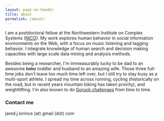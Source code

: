 ```yaml
---
layout: page-no-header
title: about
permalink: /about/
---
```


I am a postdoctoral fellow at the Northwestern Institute on Complex Systems ([NICO](https://www.nico.northwestern.edu/)). My work explores human behavior in social information environments on the Web, with a focus on music listening and tagging behavior. I integrate knowledge of human search and decision making capacities with large scale data mining and analysis methods.

Besides being a researcher, I'm immeasurably lucky to be dad to an awesome <strike>baby</strike> toddler and husband to an amazing wife. Those three full-time jobs don't leave too much time left over, but I still try to stay busy as a multi-sport athlete. I spread my time across running, cycling (historically on the road, but in recent years mountain biking has taken priority), and weightlifting. I'm also known to do <a href="https://www.goruck.com/challenge">Goruck challenges</a> from time to time.

### Contact me

jared.j.lorince (at) gmail (dot) com

